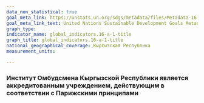 ```yaml
---
data_non_statistical: true
goal_meta_link: https://unstats.un.org/sdgs/metadata/files/Metadata-16-0A-01.pdf
goal_meta_link_text: United Nations Sustainable Development Goals Metadata (pdf 1361kB)
graph_type:
indicator_name: global_indicators.16-a-1-title
graph_title: global_indicators.16-a-1-title
national_geographical_coverage: Кыргызская Республика
measurement_units: 

---
```

### Институт Омбудсмена Кыргызской Республики является аккредитованным учреждением, действующим в соответствии с Парижскими принципами
